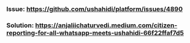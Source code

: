 ### Issue: https://github.com/ushahidi/platform/issues/4890
### Solution: https://anjaliichaturvedi.medium.com/citizen-reporting-for-all-whatsapp-meets-ushahidi-66f22ffaf7d5
